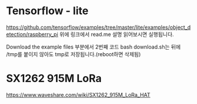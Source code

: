 # Tensorflow - lite
https://github.com/tensorflow/examples/tree/master/lite/examples/object_detection/raspberry_pi
위에 링크에서 read.me 설명 읽어보시면 실행됩니다.

Download the example files 부분에서 2번째 코드 bash download.sh는 뒤에 /tmp를 붙이지 않아도 tmp로 저장됩니다.(reboot하면 삭제됨)

# SX1262 915M LoRa
https://www.waveshare.com/wiki/SX1262_915M_LoRa_HAT
